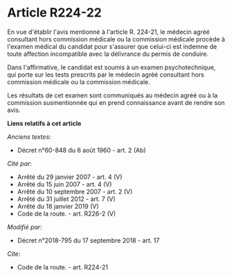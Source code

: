 # Article R224-22

En vue d'établir l'avis mentionné à l'article R. 224-21, le médecin agréé consultant hors commission médicale ou la
commission médicale procède à l'examen médical du candidat pour s'assurer que celui-ci est indemne de toute affection
incompatible avec la délivrance du permis de conduire.

Dans l'affirmative, le candidat est soumis à un examen psychotechnique, qui porte sur les tests prescrits par le médecin
agréé consultant hors commission médicale ou la commission médicale.

Les résultats de cet examen sont communiqués au médecin agréé ou à la commission susmentionnée qui en prend connaissance
avant de rendre son avis.

**Liens relatifs à cet article**

_Anciens textes_:

  - Décret n°60-848 du 6 août 1960 - art. 2 (Ab)

_Cité par_:

  - Arrêté du 29 janvier 2007 - art. 4 (V)
  - Arrêté du 15 juin 2007 - art. 4 (V)
  - Arrêté du 10 septembre 2007 - art. 2 (V)
  - Arrêté du 31 juillet 2012 - art. 7 (V)
  - Arrêté du 18 janvier 2019 (V)
  - Code de la route. - art. R226-2 (V)

_Modifié par_:

  - Décret n°2018-795 du 17 septembre 2018 - art. 17

_Cite_:

  - Code de la route. - art. R224-21
